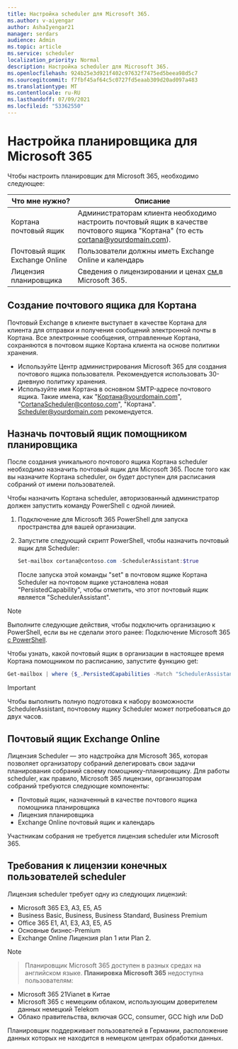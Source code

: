 ```yaml
---
title: Настройка scheduler для Microsoft 365.
ms.author: v-aiyengar
author: AshaIyengar21
manager: serdars
audience: Admin
ms.topic: article
ms.service: scheduler
localization_priority: Normal
description: Настройка scheduler для Microsoft 365.
ms.openlocfilehash: 924b25e3d921f402c97632f7475ed5beea98d5c7
ms.sourcegitcommit: f7fbf45af64c5c0727fd5eaab309d20ad097a483
ms.translationtype: MT
ms.contentlocale: ru-RU
ms.lasthandoff: 07/09/2021
ms.locfileid: "53362550"
---
```

# <a name="setting-up-scheduler-for-microsoft-365"></a>Настройка планировщика для Microsoft 365


Чтобы настроить планировщик для Microsoft 365, необходимо следующее:

| Что мне нужно? | Описание |
|-------------------|-------------|
|Кортана почтовый ящик |Администраторам клиента необходимо настроить почтовый ящик в качестве почтового ящика "Кортана" (то есть cortana@yourdomain.com).         |
|Почтовый ящик Exchange Online |Пользователи должны иметь Exchange Online и календарь         |
|Лицензия планировщика |Сведения о лицензировании и ценах [см.](https://www.microsoft.com/en-us/microsoft-365/meeting-scheduler-pricing)в Microsoft 365.        |

## <a name="create-a-mailbox-for-cortana"></a>Создание почтового ящика для Кортана

Почтовый Exchange в клиенте выступает в качестве Кортана для клиента для отправки и получения сообщений электронной почты в Кортана. Все электронные сообщения, отправленные Кортана, сохраняются в почтовом ящике Кортана клиента на основе политики хранения.

- Используйте Центр администрирования Microsoft 365 для создания почтового ящика пользователя. Рекомендуется использовать 30-дневную политику хранения. 
- Используйте имя Кортана в основном SMTP-адресе почтового ящика. Такие имена, как "Кортана@yourdomain.com", "CortanaScheduler@contoso.com", "Кортана". Scheduler@yourdomain.com рекомендуется.

## <a name="designate-the-mailbox-as-the-scheduler-assistant"></a>Назначь почтовый ящик помощником планировщика

После создания уникального почтового ящика Кортана scheduler необходимо назначить почтовый ящик для Microsoft 365. После того как вы назначите Кортана scheduler, он будет доступен для расписания собраний от имени пользователей.

Чтобы назначить Кортана scheduler, авторизованный администратор должен запустить команду PowerShell с одной линией. 

1. Подключение для Microsoft 365 PowerShell для запуска пространства для вашей организации.

2. Запустите следующий скрипт PowerShell, чтобы назначить почтовый ящик для Scheduler:

    ```powershell
    Set-mailbox cortana@contoso.com -SchedulerAssistant:$true
    ```
    
    После запуска этой команды "set" в почтовом ящике Кортана Scheduler на почтовом ящике установлена новая "PersistedCapability", чтобы отметить, что этот почтовый ящик является "SchedulerAssistant".

> [!NOTE]
> Выполните следующие действия, чтобы подключить организацию к PowerShell, если вы не сделали этого ранее: Подключение Microsoft 365 [с PowerShell](../enterprise/connect-to-microsoft-365-powershell.md).

Чтобы узнать, какой почтовый ящик в организации в настоящее время Кортана помощником по расписанию, запустите функцию get:

```powershell
Get-mailbox | where {$_.PersistedCapabilities -Match "SchedulerAssistant"}
```

> [!IMPORTANT]
> Чтобы выполнить полную подготовка к набору возможности SchedulerAssistant, почтовому ящику Scheduler может потребоваться до двух часов.

## <a name="exchange-online-mailbox"></a>Почтовый ящик Exchange Online
Лицензия Scheduler — это надстройка для Microsoft 365, которая позволяет организатору собраний делегировать свои задачи планирования собраний своему помощнику-планировщику. Для работы scheduler, как правило, Microsoft 365 лицензии, организаторам собраний требуются следующие компоненты:

- Почтовый ящик, назначенный в качестве почтового ящика помощника планировщика
- Лицензия планировщика
- Exchange Online почтовый ящик и календарь

Участникам собрания не требуется лицензия scheduler или Microsoft 365.

## <a name="scheduler-end-user-license-requirements"></a>Требования к лицензии конечных пользователей scheduler

Лицензия scheduler требует одну из следующих лицензий:

- Microsoft 365 E3, A3, E5, A5
- Business Basic, Business, Business Standard, Business Premium
- Office 365 E1, A1, E3, A3, E5, A5
- Основные бизнес-Premium
- Exchange Online Лицензия plan 1 или Plan 2. 

> [!Note]

> Планировщик Microsoft 365 доступен в разных средах на английском языке. **Планировка Microsoft 365** недоступна пользователям:

- Microsoft 365 21Vianet в Китае
- Microsoft 365 с немецким облаком, использующим доверителем данных немецкий Telekom
- Облако правительства, включая GCC, consumer, GCC high или DoD

Планировщик поддерживает пользователей в Германии, расположение данных которых не находится в немецком центрах обработки данных.
